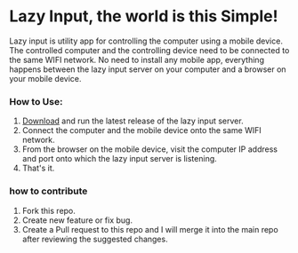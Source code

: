 # Lazy Input, the world is this Simple!
Lazy input is utility app for controlling the computer using a mobile device.
The controlled computer and the controlling device need to be connected to the same WIFI network.
No need to install any mobile app, everything happens between the lazy input server on your computer and a browser on your mobile device.

### How to Use:
1. [Download](https://download.com) and run the latest release of the lazy input server.
2. Connect the computer and the mobile device onto the same WIFI network.
3. From the browser on the mobile device, visit the computer IP address and port onto which the lazy input server is listening.
4. That's it.

### how to contribute
1. Fork this repo.
2. Create new feature or fix bug.
3. Create a Pull request to this repo and I will merge it into the main repo after reviewing the suggested changes.

